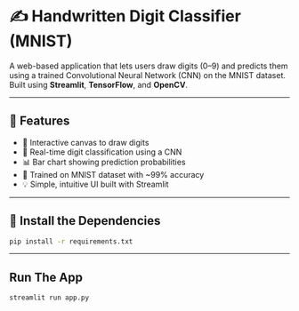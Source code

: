 # ✍️ Handwritten Digit Classifier (MNIST)

A web-based application that lets users draw digits (0–9) and predicts them using a trained Convolutional Neural Network (CNN) on the MNIST dataset. Built using **Streamlit**, **TensorFlow**, and **OpenCV**.

---

## 🚀 Features

- 🎨 Interactive canvas to draw digits
- 🔮 Real-time digit classification using a CNN
- 📊 Bar chart showing prediction probabilities
- 🧠 Trained on MNIST dataset with ~99% accuracy
- 💡 Simple, intuitive UI built with Streamlit

---


## 💽 Install the Dependencies

```bash
pip install -r requirements.txt
```

---

## Run The App

```bash
streamlit run app.py
```

